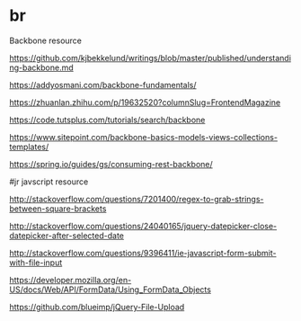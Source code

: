 # br
Backbone resource

https://github.com/kjbekkelund/writings/blob/master/published/understanding-backbone.md

https://addyosmani.com/backbone-fundamentals/

https://zhuanlan.zhihu.com/p/19632520?columnSlug=FrontendMagazine

https://code.tutsplus.com/tutorials/search/backbone

https://www.sitepoint.com/backbone-basics-models-views-collections-templates/

https://spring.io/guides/gs/consuming-rest-backbone/

#jr
javscript resource

http://stackoverflow.com/questions/7201400/regex-to-grab-strings-between-square-brackets

http://stackoverflow.com/questions/24040165/jquery-datepicker-close-datepicker-after-selected-date

http://stackoverflow.com/questions/9396411/ie-javascript-form-submit-with-file-input

https://developer.mozilla.org/en-US/docs/Web/API/FormData/Using_FormData_Objects

https://github.com/blueimp/jQuery-File-Upload
